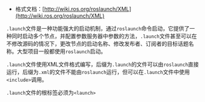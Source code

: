 + 格式文档：[http://wiki.ros.org/roslaunch/XML](http://wiki.ros.org/roslaunch/XML)

`.launch`文件是一种功能强大的启动机制，通过`roslaunch`命令启动，它提供了一种同时启动多个节点，并配置参数服务器中参数的方法，`.launch`文件甚至可以在不修改源码的情况下，更改节点的启动名称、修改发布者、订阅者的目标话题名称。大型项目一般都使用`roslaunch`启动。

`.launch`文件使用XML文件格式编写，后缀为`.launch`的文件可以由`roslaunch`直接运行，后缀为`.xml`的文件不能由`roslaunch`运行，但可以在`.launch`文件中使用`<include>`调用。

`.launch`文件的根标签必须为`<launch>`